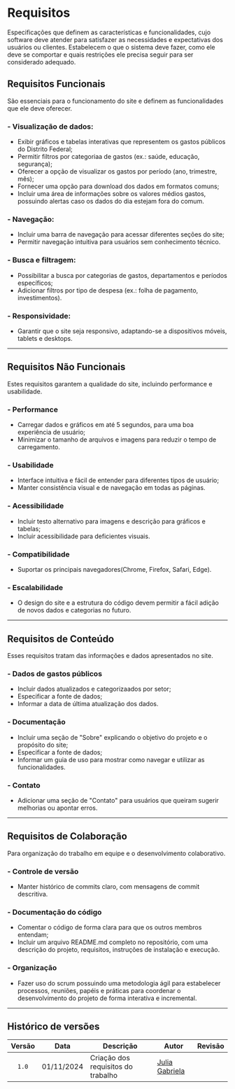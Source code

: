 # Requisitos
Especificações que definem as características e funcionalidades, cujo software deve atender para satisfazer as necessidades e expectativas dos usuários ou clientes. Estabelecem o que o sistema deve fazer, como ele deve se comportar e quais restrições ele precisa seguir para ser considerado adequado.

## Requisitos Funcionais 
São essenciais para o funcionamento do site e definem as funcionalidades que ele deve oferecer.

### - Visualização de dados:
- Exibir gráficos e tabelas interativas que representem os gastos públicos do Distrito Federal;
- Permitir filtros por categoriaa de gastos (ex.: saúde, educação, segurança);
- Oferecer a opção de visualizar os gastos por período (ano, trimestre, mês);
- Fornecer uma opção para download dos dados em formatos comuns;
- Incluir uma área de informações sobre os valores médios gastos, possuindo alertas caso os dados do dia estejam fora do comum.
### - Navegação:
- Incluir uma barra de navegação para acessar diferentes seções do site;
- Permitir navegação intuitiva para usuários sem conhecimento técnico.
### - Busca e filtragem:
- Possibilitar a busca por categorias de gastos, departamentos e períodos específicos;
- Adicionar filtros por tipo de despesa (ex.: folha de pagamento, investimentos).
### - Responsividade:
- Garantir que o site seja responsivo, adaptando-se a dispositivos móveis, tablets e desktops.
--------------------------------------------------------------------------------------------------------------------------------------------------------------------------------------------------
## Requisitos Não Funcionais
Estes requisitos garantem a qualidade do site, incluindo performance e usabilidade.

### - Performance
- Carregar dados e gráficos em até 5 segundos, para uma boa experiência de usuário; 
- Minimizar o tamanho de arquivos e imagens para reduzir o tempo de carregamento.
### - Usabilidade
- Interface intuitiva e fácil de entender para diferentes tipos de usuário;
- Manter consistência visual e de navegação em todas as páginas.
### - Acessibilidade
- Incluir testo alternativo para imagens e descrição para gráficos e tabelas;
- Incluir acessibilidade para deficientes visuais.
### - Compatibilidade
- Suportar os principais navegadores(Chrome, Firefox, Safari, Edge).
### - Escalabilidade
- O design do site e a estrutura do código devem permitir a fácil adição de novos dados e categorias no futuro.
--------------------------------------------------------------------------------------------------------------------------------------------------------------------------------------------------
## Requisitos de Conteúdo
Esses requisitos tratam das informações e dados apresentados no site.

### - Dados de gastos públicos
- Incluir dados atualizados e categorizaados por setor;
- Especificar a fonte de dados;
- Informar a data de última atualização dos dados.
### - Documentação
- Incluir uma seção de "Sobre" explicando o objetivo do projeto e o propósito do site;
- Especificar a fonte de dados;
- Informar um guia de uso para mostrar como navegar e utilizar as funcionalidades. 
### - Contato
- Adicionar uma seção de "Contato" para usuários que queiram sugerir melhorias ou apontar erros.
--------------------------------------------------------------------------------------------------------------------------------------------------------------------------------------------------
## Requisitos de Colaboração
Para organização do trabalho em equipe e o desenvolvimento colaborativo.

### - Controle de versão
- Manter histórico de commits claro, com mensagens de commit descritiva.
### - Documentação do código
- Comentar o código de forma clara para que os outros membros entendam;
- Incluir um arquivo README.md completo no repositório, com uma descrição do projeto, requisitos, instruções de instalação e execução.
### - Organização 
- Fazer uso do scrum possuindo uma metodologia ágil para estabelecer processos, reuniões, papéis e práticas para coordenar o desenvolvimento do projeto de forma interativa e incremental.
--------------------------------------------------------------------------------------------------------------------------------------------------------------------------------------------------

## Histórico de versões

| Versão |    Data    | Descrição                                      | Autor                                               | Revisão                                                      |
| :----: | :--------: | ---------------------------------------------- | --------------------------------------------------- | ------------------------------------------------------------ |
| `1.0`  | 01/11/2024 | Criação dos requisitos do trabalho | [Julia Gabriela](https://github.com/JuliaGabP) ||
